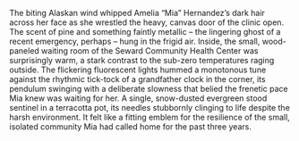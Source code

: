 The biting Alaskan wind whipped Amelia “Mia” Hernandez’s dark hair across her face as she wrestled the heavy, canvas door of the clinic open.  The scent of pine and something faintly metallic – the lingering ghost of a recent emergency, perhaps – hung in the frigid air.  Inside, the small, wood-paneled waiting room of the Seward Community Health Center was surprisingly warm, a stark contrast to the sub-zero temperatures raging outside.  The flickering fluorescent lights hummed a monotonous tune against the rhythmic tick-tock of a grandfather clock in the corner, its pendulum swinging with a deliberate slowness that belied the frenetic pace Mia knew was waiting for her.  A single, snow-dusted evergreen stood sentinel in a terracotta pot, its needles stubbornly clinging to life despite the harsh environment.  It felt like a fitting emblem for the resilience of the small, isolated community Mia had called home for the past three years.
